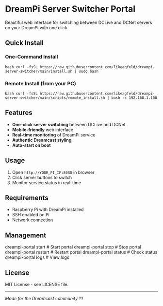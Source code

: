 # DreamPi Server Switcher Portal

Beautiful web interface for switching between DCLive and DCNet servers on your DreamPi with one click.

## Quick Install

### One-Command Install
``bash
curl -fsSL https://raw.githubusercontent.com/likeagfeld/dreampi-server-switcher/main/install.sh | sudo bash
``

### Remote Install (from your PC)
``bash
curl -fsSL https://raw.githubusercontent.com/likeagfeld/dreampi-server-switcher/main/scripts/remote_install.sh | bash -s 192.168.1.100
``

## Features

- **One-click server switching** between DCLive and DCNet
- **Mobile-friendly** web interface
- **Real-time monitoring** of DreamPi service
- **Authentic Dreamcast styling**
- **Auto-start on boot**

## Usage

1. Open `http://YOUR_PI_IP:8080` in browser
2. Click server buttons to switch
3. Monitor service status in real-time

## Requirements

- Raspberry Pi with DreamPi installed
- SSH enabled on Pi
- Network connection

## Management

dreampi-portal start      # Start portal
dreampi-portal stop       # Stop portal  
dreampi-portal restart    # Restart portal
dreampi-portal status     # Check status
dreampi-portal logs       # View logs

## License

MIT License - see LICENSE file.

---

*Made for the Dreamcast community* ??
